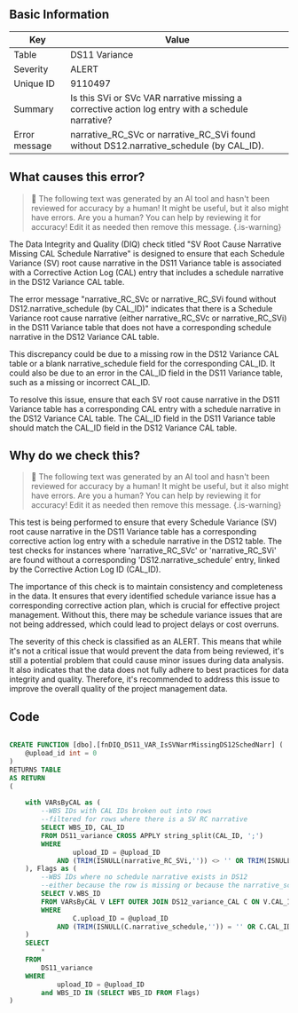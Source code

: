 ## Basic Information
| Key         | Value          |
|-------------|----------------|
| Table       | DS11 Variance |
| Severity    | ALERT |
| Unique ID   | 9110497   |
| Summary     | Is this SVi or SVc VAR narrative missing a corrective action log entry with a schedule narrative? |
| Error message | narrative_RC_SVc or narrative_RC_SVi found without DS12.narrative_schedule (by CAL_ID). |

## What causes this error?

> :robot: The following text was generated by an AI tool and hasn't been reviewed for accuracy by a human! It might be useful, but it also might have errors. Are you a human? You can help by reviewing it for accuracy! Edit it as needed then remove this message.
{.is-warning}

The Data Integrity and Quality (DIQ) check titled "SV Root Cause Narrative Missing CAL Schedule Narrative" is designed to ensure that each Schedule Variance (SV) root cause narrative in the DS11 Variance table is associated with a Corrective Action Log (CAL) entry that includes a schedule narrative in the DS12 Variance CAL table.

The error message "narrative_RC_SVc or narrative_RC_SVi found without DS12.narrative_schedule (by CAL_ID)" indicates that there is a Schedule Variance root cause narrative (either narrative_RC_SVc or narrative_RC_SVi) in the DS11 Variance table that does not have a corresponding schedule narrative in the DS12 Variance CAL table.

This discrepancy could be due to a missing row in the DS12 Variance CAL table or a blank narrative_schedule field for the corresponding CAL_ID. It could also be due to an error in the CAL_ID field in the DS11 Variance table, such as a missing or incorrect CAL_ID.

To resolve this issue, ensure that each SV root cause narrative in the DS11 Variance table has a corresponding CAL entry with a schedule narrative in the DS12 Variance CAL table. The CAL_ID field in the DS11 Variance table should match the CAL_ID field in the DS12 Variance CAL table.
## Why do we check this?

> :robot: The following text was generated by an AI tool and hasn't been reviewed for accuracy by a human! It might be useful, but it also might have errors. Are you a human? You can help by reviewing it for accuracy! Edit it as needed then remove this message.
{.is-warning}

This test is being performed to ensure that every Schedule Variance (SV) root cause narrative in the DS11 Variance table has a corresponding corrective action log entry with a schedule narrative in the DS12 table. The test checks for instances where 'narrative_RC_SVc' or 'narrative_RC_SVi' are found without a corresponding 'DS12.narrative_schedule' entry, linked by the Corrective Action Log ID (CAL_ID).

The importance of this check is to maintain consistency and completeness in the data. It ensures that every identified schedule variance issue has a corresponding corrective action plan, which is crucial for effective project management. Without this, there may be schedule variance issues that are not being addressed, which could lead to project delays or cost overruns.

The severity of this check is classified as an ALERT. This means that while it's not a critical issue that would prevent the data from being reviewed, it's still a potential problem that could cause minor issues during data analysis. It also indicates that the data does not fully adhere to best practices for data integrity and quality. Therefore, it's recommended to address this issue to improve the overall quality of the project management data.
## Code

```sql

CREATE FUNCTION [dbo].[fnDIQ_DS11_VAR_IsSVNarrMissingDS12SchedNarr] (
	@upload_id int = 0
)
RETURNS TABLE
AS RETURN
(
	
	with VARsByCAL as (
		--WBS IDs with CAL IDs broken out into rows
		--filtered for rows where there is a SV RC narrative
		SELECT WBS_ID, CAL_ID 
		FROM DS11_variance CROSS APPLY string_split(CAL_ID, ';')
		WHERE 
				upload_ID = @upload_ID 
			AND (TRIM(ISNULL(narrative_RC_SVi,'')) <> '' OR TRIM(ISNULL(narrative_RC_SVc,'')) <> '')
	), Flags as (
		--WBS IDs where no schedule narrative exists in DS12
		--either because the row is missing or because the narrative_schedule is blank
		SELECT V.WBS_ID
		FROM VARsByCAL V LEFT OUTER JOIN DS12_variance_CAL C ON V.CAL_ID = C.CAL_ID
		WHERE 
				C.upload_ID = @upload_ID 
			AND (TRIM(ISNULL(C.narrative_schedule,'')) = '' OR C.CAL_ID IS NULL)
	)
	SELECT
		*
	FROM 
		DS11_variance
	WHERE 
			upload_ID = @upload_ID
		and WBS_ID IN (SELECT WBS_ID FROM Flags)
)
```
